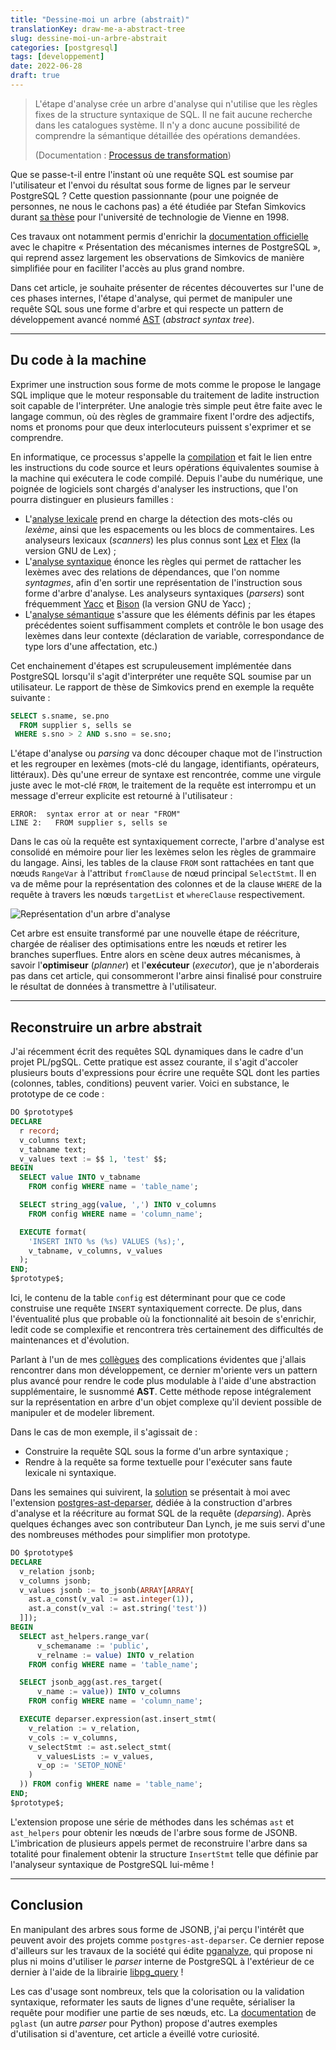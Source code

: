 ```yaml
---
title: "Dessine-moi un arbre (abstrait)"
translationKey: draw-me-a-abstract-tree
slug: dessine-moi-un-arbre-abstrait
categories: [postgresql]
tags: [developpement]
date: 2022-06-28
draft: true
---
```


> L'étape d'analyse crée un arbre d'analyse qui n'utilise que les règles fixes 
> de la structure syntaxique de SQL. Il ne fait aucune recherche dans les 
> catalogues système. Il n'y a donc aucune possibilité de comprendre la sémantique
> détaillée des opérations demandées.
> 
> (Documentation : [Processus de transformation][1])

[1]: https://docs.postgresql.fr/14/parser-stage.html#id-1.10.3.6.4

Que se passe-t-il entre l'instant où une requête SQL est soumise par l'utilisateur
et l'envoi du résultat sous forme de lignes par le serveur PostgreSQL ? Cette 
question passionnante (pour une poignée de personnes, ne nous le cachons pas) a
été étudiée par Stefan Simkovics durant [sa thèse][2] pour l'université de 
technologie de Vienne en 1998.

Ces travaux ont notamment permis d'enrichir la [documentation officielle][3] avec
le chapitre « Présentation des mécanismes internes de PostgreSQL », qui reprend
assez largement les observations de Simkovics de manière simplifiée pour en
faciliter l'accès au plus grand nombre. 

Dans cet article, je souhaite présenter de récentes découvertes sur l'une de ces 
phases internes, l'étape d'analyse, qui permet de manipuler une requête SQL sous 
une forme d'arbre et qui respecte un pattern de développement avancé nommé [AST][4]
(_abstract syntax tree_).

[2]: https://archive.org/details/Enhancement_of_the_ANSI_SQL_Implementation_of_PostgreSQL/
[3]: https://docs.postgresql.fr/14/overview.html
[4]: https://fr.wikipedia.org/wiki/Arbre_de_la_syntaxe_abstraite

<!--more-->

---

## Du code à la machine

Exprimer une instruction sous forme de mots comme le propose le langage SQL
implique que le moteur responsable du traitement de ladite instruction soit
capable de l'interpréter. Une analogie très simple peut être faite avec le
langage commun, où des règles de grammaire fixent l'ordre des adjectifs, noms 
et pronoms pour que deux interlocuteurs puissent s'exprimer et se comprendre.

En informatique, ce processus s'appelle la [compilation][5] et fait le lien entre
les instructions du code source et leurs opérations équivalentes soumise à la
machine qui exécutera le code compilé. Depuis l'aube du numérique, une poignée
de logiciels sont chargés d'analyser les instructions, que l'on pourra distinguer
en plusieurs familles :

[5]: https://fr.wikipedia.org/wiki/Compilateur

* L'[analyse lexicale][6] prend en charge la détection des mots-clés ou _lexème_,
  ainsi que les espacements ou les blocs de commentaires. Les analyseurs
  lexicaux (_scanners_) les plus connus sont [Lex][7] et [Flex][8] (la version
  GNU de Lex) ;
* L'[analyse syntaxique][9] énonce les règles qui permet de rattacher les lexèmes
  avec des relations de dépendances, que l'on nomme _syntagmes_, afin d'en sortir
  une représentation de l'instruction sous forme d'arbre d'analyse. Les analyseurs
  syntaxiques (_parsers_) sont fréquemment [Yacc][10] et [Bison][11] (la version
  GNU de Yacc) ;
* L'[analyse sémantique][12] s'assure que les éléments définis par les étapes 
  précédentes soient suffisamment complets et contrôle le bon usage des lexèmes
  dans leur contexte (déclaration de variable, correspondance de type lors d'une 
  affectation, etc.)

[6]: https://fr.wikipedia.org/wiki/Analyse_lexicale
[7]: https://fr.wikipedia.org/wiki/Lex_(logiciel)
[8]: https://fr.wikipedia.org/wiki/Flex_(logiciel)
[9]: https://fr.wikipedia.org/wiki/Analyse_syntaxique
[10]: https://fr.wikipedia.org/wiki/Yacc_(logiciel)
[11]: https://fr.wikipedia.org/wiki/GNU_Bison
[12]: https://fr.wikipedia.org/wiki/Analyse_s%C3%A9mantique

Cet enchainement d'étapes est scrupuleusement implémentée dans PostgreSQL 
lorsqu'il s'agit d'interpréter une requête SQL soumise par un utilisateur. Le
rapport de thèse de Simkovics prend en exemple la requête suivante :

```sql
SELECT s.sname, se.pno
  FROM supplier s, sells se
 WHERE s.sno > 2 AND s.sno = se.sno;
```

L'étape d'analyse ou _parsing_ va donc découper chaque mot de l'instruction et
les regrouper en lexèmes (mots-clé du langage, identifiants, opérateurs, 
littéraux). Dès qu'une erreur de syntaxe est rencontrée, comme une virgule juste
avec le mot-clé `FROM`, le traitement de la requête est interrompu et un message
d'erreur explicite est retourné à l'utilisateur :

```text
ERROR:  syntax error at or near "FROM"
LINE 2:   FROM supplier s, sells se
```

Dans le cas où la requête est syntaxiquement correcte, l'arbre d'analyse est 
consolidé en mémoire pour lier les lexèmes selon les règles de grammaire du
langage. Ainsi, les tables de la clause `FROM` sont rattachées en tant que nœuds
`RangeVar` à l'attribut `fromClause` de nœud principal `SelectStmt`. Il en va de
même pour la représentation des colonnes et de la clause `WHERE` de la requête
à travers les nœuds `targetList` et `whereClause` respectivement.

![Représentation d'un arbre d'analyse](/img/fr/query-tree-representation.png)

Cet arbre est ensuite transformé par une nouvelle étape de réécriture, chargée
de réaliser des optimisations entre les nœuds et retirer les branches superflues.
Entre alors en scène deux autres mécanismes, à savoir l'**optimiseur** (_planner_)
et l'**exécuteur** (_executor_), que je n'aborderais pas dans cet article, qui
consommeront l'arbre ainsi finalisé pour construire le résultat de données à
transmettre à l'utilisateur.

---

## Reconstruire un arbre abstrait

J'ai récemment écrit des requêtes SQL dynamiques dans le cadre d'un projet PL/pgSQL.
Cette pratique est assez courante, il s'agit d'accoler plusieurs bouts d'expressions
pour écrire une requête SQL dont les parties (colonnes, tables, conditions) peuvent
varier. Voici en substance, le prototype de ce code :

<!--
create table config (name text, value text);
insert into config values 
  ('column_name', 'name'),
  ('column_name', 'value'),
  ('table_name', 'config');
-->

```sql
DO $prototype$
DECLARE
  r record;
  v_columns text;
  v_tabname text;
  v_values text := $$ 1, 'test' $$;
BEGIN
  SELECT value INTO v_tabname
    FROM config WHERE name = 'table_name';

  SELECT string_agg(value, ',') INTO v_columns
    FROM config WHERE name = 'column_name';

  EXECUTE format(
    'INSERT INTO %s (%s) VALUES (%s);',
    v_tabname, v_columns, v_values
  );
END;
$prototype$;
```

Ici, le contenu de la table `config` est déterminant pour que ce code construise
une requête `INSERT` syntaxiquement correcte. De plus, dans l'éventualité plus que
probable où la fonctionnalité ait besoin de s'enrichir, ledit code se complexifie
et rencontrera très certainement des difficultés de maintenances et d'évolution.

Parlant à l'un de mes [collègues][13] des complications évidentes que j'allais 
rencontrer dans mon développement, ce dernier m'oriente vers un pattern plus
avancé pour rendre le code plus modulable à l'aide d'une abstraction supplémentaire,
le susnommé **AST**. Cette méthode repose intégralement sur la représentation en
arbre d'un objet complexe qu'il devient possible de manipuler et de modeler
librement.

[13]: https://github.com/dlax

Dans le cas de mon exemple, il s'agissait de : 

* Construire la requête SQL sous la forme d'un arbre syntaxique ;
* Rendre à la requête sa forme textuelle pour l'exécuter sans faute lexicale ni
  syntaxique.

Dans les semaines qui suivirent, la [solution][14] se présentait à moi avec 
l'extension [postgres-ast-deparser][15], dédiée à la construction d'arbres d'analyse
et la réécriture au format SQL de la requête (_deparsing_). Après quelques échanges
avec son contributeur Dan Lynch, je me suis servi d'une des nombreuses méthodes 
pour simplifier mon prototype.

[14]: https://twitter.com/fljdin/status/1538972129156337666
[15]: https://github.com/pyramation/postgres-ast-deparser

```sql
DO $prototype$
DECLARE
  v_relation jsonb;
  v_columns jsonb;
  v_values jsonb := to_jsonb(ARRAY[ARRAY[
    ast.a_const(v_val := ast.integer(1)),
    ast.a_const(v_val := ast.string('test'))
  ]]);
BEGIN
  SELECT ast_helpers.range_var(
      v_schemaname := 'public', 
      v_relname := value) INTO v_relation
    FROM config WHERE name = 'table_name';

  SELECT jsonb_agg(ast.res_target(
      v_name := value)) INTO v_columns
    FROM config WHERE name = 'column_name';

  EXECUTE deparser.expression(ast.insert_stmt(
    v_relation := v_relation,
    v_cols := v_columns,
    v_selectStmt := ast.select_stmt(
      v_valuesLists := v_values,
      v_op := 'SETOP_NONE'
    )
  )) FROM config WHERE name = 'table_name';
END;
$prototype$;
```

L'extension propose une série de méthodes dans les schémas `ast` et `ast_helpers`
pour obtenir les nœuds de l'arbre sous forme de JSONB. L'imbrication de plusieurs
appels permet de reconstruire l'arbre dans sa totalité pour finalement obtenir la 
structure `InsertStmt` telle que définie par l'analyseur syntaxique de PostgreSQL
lui-même !

---

## Conclusion

En manipulant des arbres sous forme de JSONB, j'ai perçu l'intérêt que peuvent
avoir des projets comme `postgres-ast-deparser`. Ce dernier repose d'ailleurs
sur les travaux de la société qui édite [pganalyze](https://pganalyze.com/), qui
propose ni plus ni moins d'utiliser le _parser_ interne de PostgreSQL à l'extérieur
de ce dernier à l'aide de la librairie [libpg_query][16] !

[16]: https://github.com/pganalyze/libpg_query

Les cas d'usage sont nombreux, tels que la colorisation ou la validation syntaxique,
reformater les sauts de lignes d'une requête, sérialiser la requête pour modifier
une partie de ses nœuds, etc. La [documentation][17] de `pglast` (un autre _parser_
pour Python) propose d'autres exemples d'utilisation si d'aventure, cet article 
a éveillé votre curiosité.

[17]: https://pglast.readthedocs.io/en/v3/usage.html